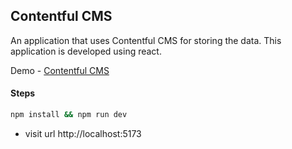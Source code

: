 ## Contentful CMS

An application that uses Contentful CMS for storing the data. This application is developed using react.

Demo - [Contentful CMS](https://ashlynz-contentful-cms.netlify.app)

#### Steps

```sh
npm install && npm run dev
```

- visit url http://localhost:5173
